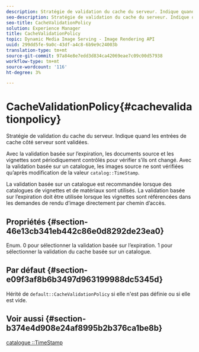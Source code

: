 ```yaml
---
description: Stratégie de validation du cache du serveur. Indique quand les entrées de cache côté serveur sont validées.
seo-description: Stratégie de validation du cache du serveur. Indique quand les entrées de cache côté serveur sont validées.
seo-title: CacheValidationPolicy
solution: Experience Manager
title: CacheValidationPolicy
topic: Dynamic Media Image Serving - Image Rendering API
uuid: 299dd5fe-9a0c-43df-a4c8-6b9e9c24003b
translation-type: tm+mt
source-git-commit: 97a84e8e7edd3d834ca42069eae7c09c00d57938
workflow-type: tm+mt
source-wordcount: '116'
ht-degree: 3%

---
```



# CacheValidationPolicy{#cachevalidationpolicy}

Stratégie de validation du cache du serveur. Indique quand les entrées de cache côté serveur sont validées.

Avec la validation basée sur l’expiration, les documents source et les vignettes sont périodiquement contrôlés pour vérifier s’ils ont changé. Avec la validation basée sur un catalogue, les images source ne sont vérifiées qu’après modification de la valeur `catalog::TimeStamp`.

La validation basée sur un catalogue est recommandée lorsque des catalogues de vignettes et de matériaux sont utilisés. La validation basée sur l’expiration doit être utilisée lorsque les vignettes sont référencées dans les demandes de rendu d’image directement par chemin d’accès.

## Propriétés {#section-46e13cb341eb442c86e0d8292de23ea0}

Enum. 0 pour sélectionner la validation basée sur l’expiration. 1 pour sélectionner la validation du cache basée sur un catalogue.

## Par défaut {#section-e09f3af8b6b3497d963199988dc5345d}

Hérité de `default::CacheValidationPolicy` si elle n&#39;est pas définie ou si elle est vide.

## Voir aussi {#section-b374e4d908e24af8995b2b376ca1be8b}

[catalogue ::TimeStamp](../../../../../ir-api/material-cat/image-rendering-api-ref/c-ir-material-catalog/c-ir-material-data-reference/r-ir-timestamp-dataref.md#reference-6daf7973dc4f4b4e9e8165756db7c319)
